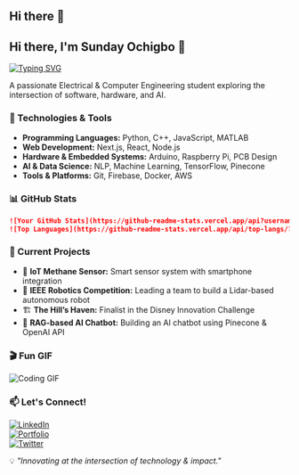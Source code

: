 ## Hi there 👋

<!--
**sunday004/sunday004** is a ✨ _special_ ✨ repository because its `README.md` (this file) appears on your GitHub profile.

Here are some ideas to get you started:

- 🔭 I’m currently working on ...
- 🌱 I’m currently learning ...
- 👯 I’m looking to collaborate on ...
- 🤔 I’m looking for help with ...
- 💬 Ask me about ...
- 📫 How to reach me: ...
- 😄 Pronouns: ...
- ⚡ Fun fact: ...
-->
## Hi there, I'm Sunday Ochigbo 👋

[![Typing SVG](https://readme-typing-svg.herokuapp.com?font=Fira+Code&pause=1000&color=F75C7E&width=435&lines=Electrical+%26+Computer+Engineer;AI+%7C+Robotics+%7C+Web+Development;Innovating+with+Tech+%26+Impact)](https://git.io/typing-svg)

A passionate Electrical & Computer Engineering student exploring the intersection of software, hardware, and AI.

### 🔧 Technologies & Tools

- **Programming Languages:** Python, C++, JavaScript, MATLAB
- **Web Development:** Next.js, React, Node.js
- **Hardware & Embedded Systems:** Arduino, Raspberry Pi, PCB Design
- **AI & Data Science:** NLP, Machine Learning, TensorFlow, Pinecone
- **Tools & Platforms:** Git, Firebase, Docker, AWS

### 📊 GitHub Stats

```markdown
![Your GitHub Stats](https://github-readme-stats.vercel.app/api?username=sunday004&show_icons=true&theme=radical)
![Top Languages](https://github-readme-stats.vercel.app/api/top-langs/?username=sunday004&layout=compact&theme=radical)
```

### 🎯 Current Projects

- 📡 **IoT Methane Sensor:** Smart sensor system with smartphone integration
- 🤖 **IEEE Robotics Competition:** Leading a team to build a Lidar-based autonomous robot
- 🏗 **The Hill’s Haven:** Finalist in the Disney Innovation Challenge
- 📝 **RAG-based AI Chatbot:** Building an AI chatbot using Pinecone & OpenAI API

### 🎬 Fun GIF

![Coding GIF](https://your-gif-url.com/coding.gif)

### 📫 Let's Connect!

[![LinkedIn](https://img.shields.io/badge/LinkedIn-Connect-blue?style=for-the-badge&logo=linkedin)](https://linkedin.com/in/your-profile)  
[![Portfolio](https://img.shields.io/badge/Portfolio-Visit-red?style=for-the-badge&logo=google-chrome)](https://your-portfolio-url.com)  
[![Twitter](https://img.shields.io/badge/Twitter-Follow-blue?style=for-the-badge&logo=twitter)](https://twitter.com/your-twitter)

💡 *"Innovating at the intersection of technology & impact."*

